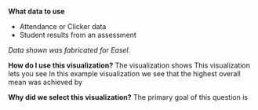 **What data to use**

- Attendance or Clicker data 
- Student results from an assessment

*Data shown was fabricated for Easel.* 

**How do I use this visualization?** 
The visualization shows 
This visualization lets you see
In this example visualization we see that the highest overall mean was achieved by 

**Why did we select this visualization?**
The primary goal of this question is